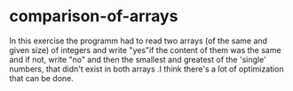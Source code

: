 # comparison-of-arrays
In this exercise the programm had to read two arrays (of the same and given size) of integers  and write "yes"if the content of them was the same and if not, write "no" and then the smallest and greatest of the 'single' numbers, that didn't exist in both arrays .I think there's a lot of optimization that can be done.

